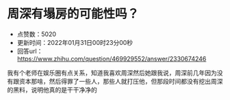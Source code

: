 # 周深有塌房的可能性吗？
- 点赞数：5020
- 更新时间：2022年01月31日00时23分00秒
- 回答url：https://www.zhihu.com/question/469929552/answer/2330674246
<body>
 <p data-pid="ixDLMKy-">我有个老师在娱乐圈有点关系，知道我喜欢周深然后她跟我说，周深前几年因为没有跟资本那啥，然后得罪了一些人，那些人就打压他，但那段时间都没有挖出周深的黑料，说明他真的是干干净净的</p>
</body>